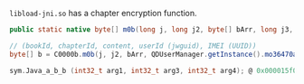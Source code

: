 `libload-jni.so` has a chapter encryption function.

```java
public static native byte[] m0b(long j, long j2, byte[] bArr, long j3, String str);

// (bookId, chapterId, content, userId (jwguid), IMEI (UUID))
byte[] b = C0000b.m0b(j, j2, bArr, QDUserManager.getInstance().mo36470a(), AppInfo.m9267a().mo21343p());
```

```c
sym.Java_a_b_b (int32_t arg1, int32_t arg3, int32_t arg4); @ 0x000015f0
```
